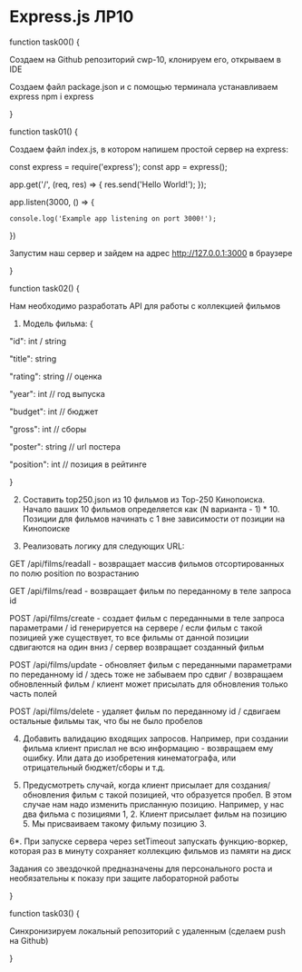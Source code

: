 # Express.js ЛР10
  function task00()
   {
   
  Создаем на Github репозиторий cwp-10, клонируем его, открываем в IDE
  
  Создаем файл package.json и с помощью терминала устанавливаем express npm i express
  
  }
  
  function task01() {
  
  Создаем файл index.js, в котором напишем простой сервер на express:
  
  const express = require('express');
  const app = express();
  
  app.get('/', (req, res) => {
    res.send('Hello World!');
  });
  
  app.listen(3000, () => {
 
    console.log('Example app listening on port 3000!');
  })
  
  Запустим наш сервер и зайдем на адрес http://127.0.0.1:3000 в браузере
  
  }
  
  function task02() {
  
  Нам необходимо разработать API для работы с коллекцией фильмов
  1. Модель фильма:
  { 
  
  "id": int / string
  
  "title": string
  
  "rating": string // оценка
  
  "year": int // год выпуска
  
  "budget": int // бюджет
  
  "gross": int // сборы
  
  "poster": string // url постера
  
  "position": int // позиция в рейтинге
  
  }
  
  2. Составить top250.json из 10 фильмов из Top-250 Кинопоиска. Начало ваших 10 фильмов определяется как (N варианта - 1) * 10. Позиции для фильмов начинать с 1 вне зависимости от позиции на Кинопоиске
  
  3. Реализовать логику для следующих URL: 
  
  GET /api/films/readall - возвращает массив фильмов отсортированных по полю position по возрастанию 
  
  GET /api/films/read - возвращает фильм по переданному в теле запроса id 
  
  POST /api/films/create - создает фильм с переданными в теле запроса параметрами / id генерируется на сервере / если фильм с такой позицией уже существует, то все фильмы от данной позиции сдвигаются на один вниз / сервер возвращает созданный фильм 
  
  POST /api/films/update - обновляет фильм с переданными параметрами по переданному id / здесь тоже не забываем про сдвиг / возвращаем обновленный фильм / клиент может присылать для обновления только часть полей 
  
  POST /api/films/delete - удаляет фильм по переданному id / сдвигаем остальные фильмы так, что бы не было пробелов
  
  4. Добавить валидацию входящих запросов. Например, при создании фильма клиент прислал не всю информацию - возвращаем ему ошибку. Или дата до изобретения кинематографа, или отрицательный бюджет/сборы и т.д.
  
  5. Предусмотреть случай, когда клиент присылает для создания/обновления фильм с такой позицией, что образуется пробел. В этом случае нам надо изменить присланную позицию. Например, у нас два фильма с позициями 1, 2. Клиент присылает фильм на позицию 5. Мы присваиваем такому фильму позицию 3.
  
  6*. При запуске сервера через setTimeout запускать функцию-воркер, которая раз в минуту сохраняет коллекцию фильмов из памяти на диск
  
  Задания со звездочкой предназначены для персонального роста и необязательны к показу при защите лабораторной работы
  
  }
  
  function task03() {
  
  Синхронизируем локальный репозиторий с удаленным (сделаем push на Github)
  
  }